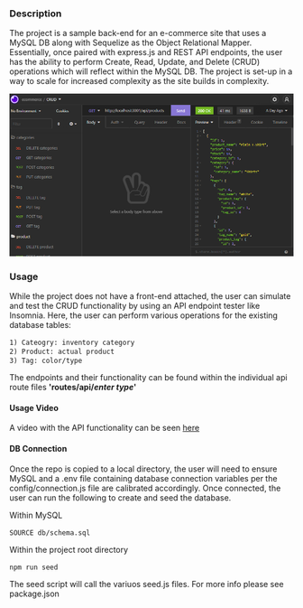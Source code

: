 ### Description

The project is a sample back-end for an e-commerce site that uses a MySQL DB along with Sequelize as the Object Relational Mapper. Essentially, once paired with express.js and REST API endpoints, the user has the ability to perform Create, Read, Update, and Delete (CRUD) operations which will reflect within the MySQL DB. The project is set-up in a way to scale for increased complexity as the site builds in complexity.

![api-pic](assets/pictures/insomnia_pic.png)

### Usage
While the project does not have a front-end attached, the user can simulate and test the CRUD functionality by using an API endpoint tester like Insomnia. Here, the user can perform various operations for the existing database tables: 

    1) Cateogry: inventory category
    2) Product: actual product
    3) Tag: color/type

The endpoints and their functionality can be found within the individual api route files **'routes/api/*enter type*'**

#### Usage Video
A video with the API functionality can be seen [here](https://watch.screencastify.com/v/ANpYUVb5Mcpjn3qD0ziq)

#### DB Connection
Once the repo is copied to a local directory, the user will need to ensure MySQL and a .env file containing database connection variables per the config/connection.js file are calibrated accordingly. Once connected, the user can run the following to create and seed the database.

Within MySQL

    SOURCE db/schema.sql

Within the project root directory

    npm run seed

The seed script will call the variuos seed.js files. For more info please see package.json 
    